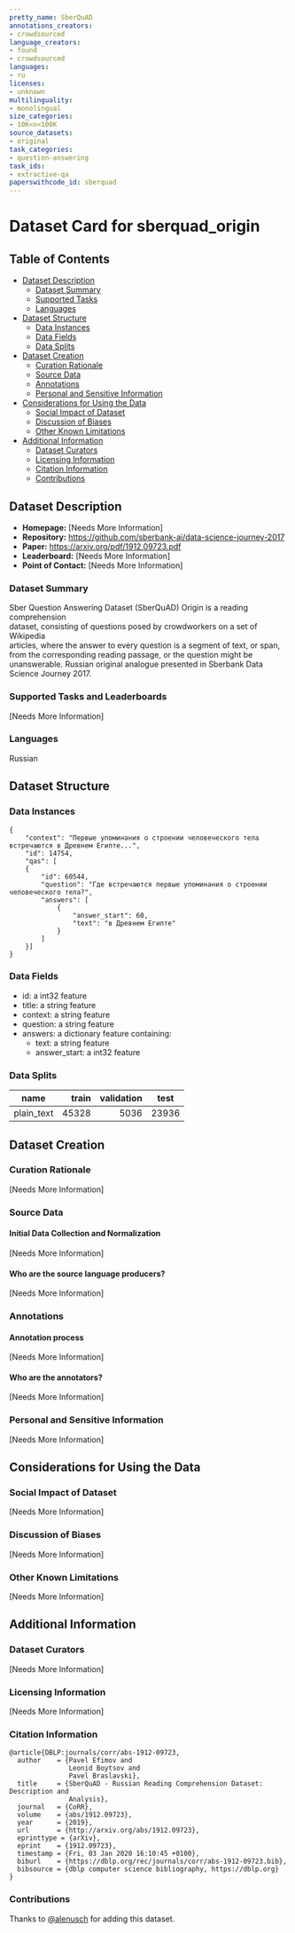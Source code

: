 ```yaml
---
pretty_name: SberQuAD
annotations_creators:
- crowdsourced
language_creators:
- found
- crowdsourced
languages:
- ru
licenses:
- unknown
multilinguality:
- monolingual
size_categories:
- 10K<n<100K
source_datasets:
- original
task_categories:
- question-answering
task_ids:
- extractive-qa
paperswithcode_id: sberquad
---
```



# Dataset Card for sberquad_origin

## Table of Contents
- [Dataset Description](#dataset-description)
  - [Dataset Summary](#dataset-summary)
  - [Supported Tasks](#supported-tasks-and-leaderboards)
  - [Languages](#languages)
- [Dataset Structure](#dataset-structure)
  - [Data Instances](#data-instances)
  - [Data Fields](#data-instances)
  - [Data Splits](#data-instances)
- [Dataset Creation](#dataset-creation)
  - [Curation Rationale](#curation-rationale)
  - [Source Data](#source-data)
  - [Annotations](#annotations)
  - [Personal and Sensitive Information](#personal-and-sensitive-information)
- [Considerations for Using the Data](#considerations-for-using-the-data)
  - [Social Impact of Dataset](#social-impact-of-dataset)
  - [Discussion of Biases](#discussion-of-biases)
  - [Other Known Limitations](#other-known-limitations)
- [Additional Information](#additional-information)
  - [Dataset Curators](#dataset-curators)
  - [Licensing Information](#licensing-information)
  - [Citation Information](#citation-information)
  - [Contributions](#contributions)

## Dataset Description

- **Homepage:** [Needs More Information]
- **Repository:** https://github.com/sberbank-ai/data-science-journey-2017
- **Paper:** https://arxiv.org/pdf/1912.09723.pdf
- **Leaderboard:** [Needs More Information]
- **Point of Contact:** [Needs More Information]

### Dataset Summary

Sber Question Answering Dataset (SberQuAD) Origin is a reading comprehension \
dataset, consisting of questions posed by crowdworkers on a set of Wikipedia \
articles, where the answer to every question is a segment of text, or span, \
from the corresponding reading passage, or the question might be unanswerable.
Russian original analogue presented in Sberbank Data Science Journey 2017.

### Supported Tasks and Leaderboards

[Needs More Information]

### Languages

Russian

## Dataset Structure

### Data Instances
```
{
    "context": "Первые упоминания о строении человеческого тела встречаются в Древнем Египте...",
    "id": 14754,
    "qas": [
    {
        "id": 60544,
        "question": "Где встречаются первые упоминания о строении человеческого тела?",
        "answers": [
            {
                "answer_start": 60,
                "text": "в Древнем Египте"
            }
        ]
    }]
}
```

### Data Fields

- id: a int32 feature
- title: a string feature
- context: a string feature
- question: a string feature
- answers: a dictionary feature containing:
   - text: a string feature
   - answer_start: a int32 feature

### Data Splits

|   name   |train |validation|test |
|----------|-----:|---------:|-----|
|plain_text|45328 | 5036     |23936|

## Dataset Creation

### Curation Rationale

[Needs More Information]

### Source Data

#### Initial Data Collection and Normalization

[Needs More Information]

#### Who are the source language producers?

[Needs More Information]

### Annotations

#### Annotation process

[Needs More Information]

#### Who are the annotators?

[Needs More Information]

### Personal and Sensitive Information

[Needs More Information]

## Considerations for Using the Data

### Social Impact of Dataset

[Needs More Information]

### Discussion of Biases

[Needs More Information]

### Other Known Limitations

[Needs More Information]

## Additional Information

### Dataset Curators

[Needs More Information]

### Licensing Information

[Needs More Information]

### Citation Information

```
@article{DBLP:journals/corr/abs-1912-09723,
  author    = {Pavel Efimov and
               Leonid Boytsov and
               Pavel Braslavski},
  title     = {SberQuAD - Russian Reading Comprehension Dataset: Description and
               Analysis},
  journal   = {CoRR},
  volume    = {abs/1912.09723},
  year      = {2019},
  url       = {http://arxiv.org/abs/1912.09723},
  eprinttype = {arXiv},
  eprint    = {1912.09723},
  timestamp = {Fri, 03 Jan 2020 16:10:45 +0100},
  biburl    = {https://dblp.org/rec/journals/corr/abs-1912-09723.bib},
  bibsource = {dblp computer science bibliography, https://dblp.org}
}
```

### Contributions

Thanks to [@alenusch](https://github.com/Alenush) for adding this dataset.
